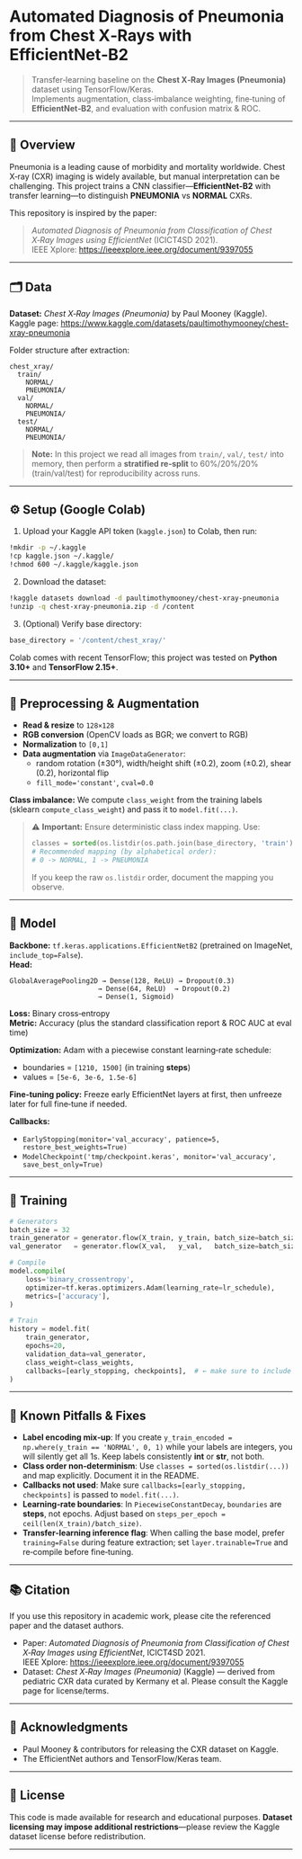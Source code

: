 # Automated Diagnosis of Pneumonia from Chest X‑Rays with EfficientNet‑B2

> Transfer‑learning baseline on the **Chest X‑Ray Images (Pneumonia)** dataset using TensorFlow/Keras.  
> Implements augmentation, class‑imbalance weighting, fine‑tuning of **EfficientNet‑B2**, and evaluation with confusion matrix & ROC.

---

## 🔎 Overview

Pneumonia is a leading cause of morbidity and mortality worldwide. Chest X‑ray (CXR) imaging is widely available, but manual interpretation can be challenging. This project trains a CNN classifier—**EfficientNet‑B2** with transfer learning—to distinguish **PNEUMONIA** vs **NORMAL** CXRs.

This repository is inspired by the paper:

> *Automated Diagnosis of Pneumonia from Classification of Chest X‑Ray Images using EfficientNet* (ICICT4SD 2021).  
> IEEE Xplore: https://ieeexplore.ieee.org/document/9397055

---

## 🗂️ Data

**Dataset:** *Chest X‑Ray Images (Pneumonia)* by Paul Mooney (Kaggle).  
Kaggle page: https://www.kaggle.com/datasets/paultimothymooney/chest-xray-pneumonia

Folder structure after extraction:
```
chest_xray/
  train/
    NORMAL/
    PNEUMONIA/
  val/
    NORMAL/
    PNEUMONIA/
  test/
    NORMAL/
    PNEUMONIA/
```

> **Note:** In this project we read all images from `train/`, `val/`, `test/` into memory, then perform a **stratified re‑split** to 60%/20%/20% (train/val/test) for reproducibility across runs.

---

## ⚙️ Setup (Google Colab)

1) Upload your Kaggle API token (`kaggle.json`) to Colab, then run:
```bash
!mkdir -p ~/.kaggle
!cp kaggle.json ~/.kaggle/
!chmod 600 ~/.kaggle/kaggle.json
```

2) Download the dataset:
```bash
!kaggle datasets download -d paultimothymooney/chest-xray-pneumonia
!unzip -q chest-xray-pneumonia.zip -d /content
```

3) (Optional) Verify base directory:
```python
base_directory = '/content/chest_xray/'
```

Colab comes with recent TensorFlow; this project was tested on **Python 3.10+** and **TensorFlow 2.15+**.

---

## 🧪 Preprocessing & Augmentation

- **Read & resize** to `128×128`
- **RGB conversion** (OpenCV loads as BGR; we convert to RGB)
- **Normalization** to `[0,1]`
- **Data augmentation** via `ImageDataGenerator`:
  - random rotation (±30°), width/height shift (±0.2), zoom (±0.2), shear (0.2), horizontal flip
  - `fill_mode='constant'`, `cval=0.0`

**Class imbalance:** We compute `class_weight` from the training labels (sklearn `compute_class_weight`) and pass it to `model.fit(...)`.

> ⚠️ **Important:** Ensure deterministic class index mapping. Use:
> ```python
> classes = sorted(os.listdir(os.path.join(base_directory, 'train')))
> # Recommended mapping (by alphabetical order):
> # 0 -> NORMAL, 1 -> PNEUMONIA
> ```
> If you keep the raw `os.listdir` order, document the mapping you observe.

---

## 🧠 Model

**Backbone:** `tf.keras.applications.EfficientNetB2` (pretrained on ImageNet, `include_top=False`).  
**Head:**
```text
GlobalAveragePooling2D → Dense(128, ReLU) → Dropout(0.3)
                      → Dense(64, ReLU)  → Dropout(0.2)
                      → Dense(1, Sigmoid)
```
**Loss:** Binary cross‑entropy  
**Metric:** Accuracy (plus the standard classification report & ROC AUC at eval time)

**Optimization:** Adam with a piecewise constant learning‑rate schedule:
- boundaries = `[1210, 1500]` (in training **steps**)
- values = `[5e-6, 3e-6, 1.5e-6]`

**Fine‑tuning policy:** Freeze early EfficientNet layers at first, then unfreeze later for full fine‑tune if needed.

**Callbacks:**
- `EarlyStopping(monitor='val_accuracy', patience=5, restore_best_weights=True)`
- `ModelCheckpoint('tmp/checkpoint.keras', monitor='val_accuracy', save_best_only=True)`

---

## 🚀 Training 

```python
# Generators
batch_size = 32
train_generator = generator.flow(X_train, y_train, batch_size=batch_size, shuffle=True)
val_generator   = generator.flow(X_val,   y_val,   batch_size=batch_size, shuffle=False)

# Compile
model.compile(
    loss='binary_crossentropy',
    optimizer=tf.keras.optimizers.Adam(learning_rate=lr_schedule),
    metrics=['accuracy'],
)

# Train
history = model.fit(
    train_generator,
    epochs=20,
    validation_data=val_generator,
    class_weight=class_weights,
    callbacks=[early_stopping, checkpoints],  # ← make sure to include callbacks
)
```


---




## 🧯 Known Pitfalls & Fixes

- **Label encoding mix‑up**: If you create `y_train_encoded = np.where(y_train == 'NORMAL', 0, 1)` while your labels are integers, you will silently get all 1s. Keep labels consistently **int** or **str**, not both.  
- **Class order non‑determinism**: Use `classes = sorted(os.listdir(...))` and map explicitly. Document it in the README.
- **Callbacks not used**: Make sure `callbacks=[early_stopping, checkpoints]` is passed to `model.fit(...)`.
- **Learning‑rate boundaries**: In `PiecewiseConstantDecay`, `boundaries` are **steps**, not epochs. Adjust based on `steps_per_epoch = ceil(len(X_train)/batch_size)`.
- **Transfer‑learning inference flag**: When calling the base model, prefer `training=False` during feature extraction; set `layer.trainable=True` and re‑compile before fine‑tuning.


---

## 📚 Citation

If you use this repository in academic work, please cite the referenced paper and the dataset authors.

- Paper: *Automated Diagnosis of Pneumonia from Classification of Chest X‑Ray Images using EfficientNet*, ICICT4SD 2021.  
  IEEE Xplore: https://ieeexplore.ieee.org/document/9397055
- Dataset: *Chest X‑Ray Images (Pneumonia)* (Kaggle) — derived from pediatric CXR data curated by Kermany et al. Please consult the Kaggle page for license/terms.

---

## 🙏 Acknowledgments

- Paul Mooney & contributors for releasing the CXR dataset on Kaggle.
- The EfficientNet authors and TensorFlow/Keras team.

---

## 📄 License

This code is made available for research and educational purposes. **Dataset licensing may impose additional restrictions**—please review the Kaggle dataset license before redistribution.

---
